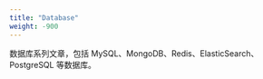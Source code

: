 ```yaml
---
title: "Database"
weight: -900
---
```


数据库系列文章，包括 MySQL、MongoDB、Redis、ElasticSearch、PostgreSQL 等数据库。

<!--more-->

